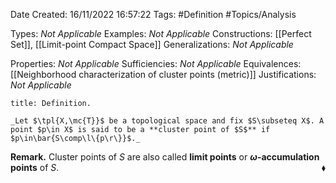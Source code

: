 <div class="topSpace"></div>

Date Created: 16/11/2022 16:57:22
Tags: #Definition #Topics/Analysis

Types: _Not Applicable_
Examples: _Not Applicable_
Constructions: [[Perfect Set]], [[Limit-point Compact Space]]
Generalizations: _Not Applicable_

Properties: _Not Applicable_
Sufficiencies: _Not Applicable_
Equivalences: [[Neighborhood characterization of cluster points (metric)]]
Justifications: _Not Applicable_

``` ad-Definition
title: Definition.

_Let $\tpl{X,\mc{T}}$ be a topological space and fix $S\subseteq X$. A point $p\in X$ is said to be a **cluster point of $S$** if $p\in\bar{S\comp\l\{p\r\}}$._

```

**Remark.** Cluster points of $S$ are also called **limit points** or **$\omega$-accumulation points** of $S$.<span style="float:right;">$\blacklozenge$</span>
